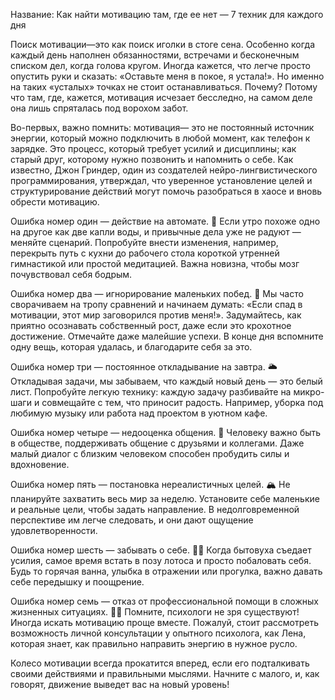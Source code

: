 Название: Как найти мотивацию там, где ее нет — 7 техник для каждого дня

Поиск мотивации—это как поиск иголки в стоге сена. Особенно когда каждый день наполнен обязанностями, встречами и бесконечным списком дел, когда голова кругом. Иногда кажется, что легче просто опустить руки и сказать: «Оставьте меня в покое, я устала!». Но именно на таких «усталых» точках не стоит останавливаться. Почему? Потому что там, где, кажется, мотивация исчезает бесследно, на самом деле она лишь спряталась под ворохом забот.

Во-первых, важно помнить: мотивация— это не постоянный источник энергии, который можно подключить в любой момент, как телефон к зарядке. Это процесс, который требует усилий и дисциплины; как старый друг, которому нужно позвонить и напомнить о себе. Как известно, Джон Гриндер, один из создателей нейро-лингвистического программирования, утверждал, что уверенное установление целей и структурирование действий могут помочь разобраться в хаосе и вновь обрести мотивацию. 

Ошибка номер один — действие на автомате. 🤯 Если утро похоже одно на другое как две капли воды, и привычные дела уже не радуют — меняйте сценарий. Попробуйте внести изменения, например, перекрыть путь с кухни до рабочего стола короткой утренней гимнастикой или простой медитацией. Важна новизна, чтобы мозг почувствовал себя бодрым.

Ошибка номер два — игнорирование маленьких побед. 🎉 Мы часто сворачиваем на тропу сравнений и начинаем думать: «Если спад в мотивации, этот мир заговорился против меня!». Задумайтесь, как приятно осознавать собственный рост, даже если это крохотное достижение. Отмечайте даже малейшие успехи. В конце дня вспомните одну вещь, которая удалась, и благодарите себя за это.

Ошибка номер три — постоянное откладывание на завтра. 🌥️ Откладывая задачи, мы забываем, что каждый новый день — это белый лист. Попробуйте легкую технику: каждую задачу разбивайте на микро-шаги и совмещайте с тем, что приносит радость. Например, уборка под любимую музыку или работа над проектом в уютном кафе.

Ошибка номер четыре — недооценка общения. 🤝 Человеку важно быть в обществе, поддерживать общение с друзьями и коллегами. Даже малый диалог с близким человеком способен пробудить силы и вдохновение.

Ошибка номер пять — постановка нереалистичных целей. 🏔️ Не планируйте захватить весь мир за неделю. Установите себе маленькие и реальные цели, чтобы задать направление. В недолговременной перспективе им легче следовать, и они дают ощущение удовлетворенности.

Ошибка номер шесть — забывать о себе. 🧘‍♀️ Когда бытовуха съедает усилия, самое время встать в позу лотоса и просто побаловать себя. Будь то горячая ванна, улыбка в отражении или прогулка, важно давать себе передышку и поощрение.

Ошибка номер семь — отказ от профессиональной помощи в сложных жизненных ситуациях. 👩‍⚕️ Помните, психологи не зря существуют! Иногда искать мотивацию проще вместе. Пожалуй, стоит рассмотреть возможность личной консультации у опытного психолога, как Лена, которая знает, как правильно направить энергию в нужное русло.

Колесо мотивации всегда прокатится вперед, если его подталкивать своими действиями и правильными мыслями. Начните с малого, и, как говорят, движение выведет вас на новый уровень!